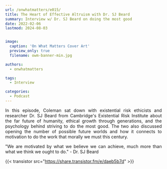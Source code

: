 ```yaml
---
url: /onwhatmatters/e015/
title: The Heart of Effective Altruism with Dr. SJ Beard
summary: Interview w/ Dr. SJ Beard on doing the most good
date: 2022-02-06
lastmod: 2024-08-03


image:
  caption: 'On What Matters Cover Art'
  preview_only: true
  filename: owm-banner-min.jpg

authors:
  - onwhatmatters

tags:
  - Interview

categories: 
  - Podcast
---
```


<div style="text-align: justify">
In this episode, Coleman sat down with existential risk ethicists and researcher Dr. SJ Beard from Cambridge's Existential Risk Institute about the far future of humanity, ethical growth through generations, and the psychology behind striving to do the most good. The two also discussed opening the number of possible future worlds and how it connects to motivation to do the work that morally we must this century. 

"We are motivated by what we believe we can achieve, much more than what we think we ought to do." - Dr. SJ Beard

{{< transistor src="https://share.transistor.fm/e/daeb5b7d" >}}
</div>